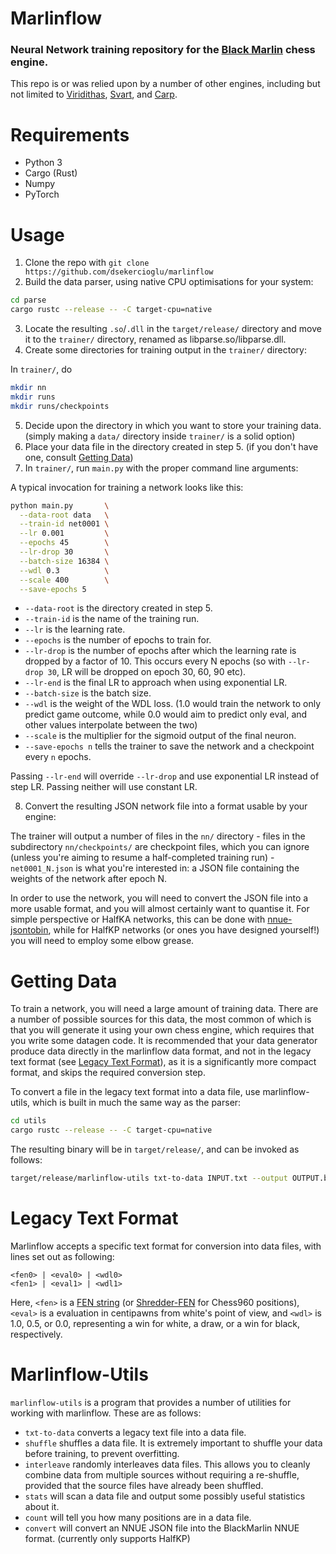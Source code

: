 # Marlinflow
### Neural Network training repository for the [Black Marlin](https://github.com/dsekercioglu/blackmarlin) chess engine.

This repo is or was relied upon by a number of other engines, including but not limited to [Viridithas](https://github.com/cosmobobak/viridithas), [Svart](https://github.com/crippa1337/svart), and [Carp](https://github.com/dede1751/carp).

# Requirements
- Python 3
- Cargo (Rust)
- Numpy
- PyTorch

# Usage
1. Clone the repo with `git clone https://github.com/dsekercioglu/marlinflow`
2. Build the data parser, using native CPU optimisations for your system:

```bash
cd parse
cargo rustc --release -- -C target-cpu=native
```

3. Locate the resulting `.so`/`.dll` in the `target/release/` directory and move it to the `trainer/` directory, renamed as libparse.so/libparse.dll.
4. Create some directories for training output in the `trainer/` directory:

In `trainer/`, do
```bash
mkdir nn
mkdir runs
mkdir runs/checkpoints
```

5. Decide upon the directory in which you want to store your training data. (simply making a `data/` directory inside `trainer/` is a solid option)
6. Place your data file in the directory created in step 5. (if you don't have one, consult [Getting Data](#getting-data))
7. In `trainer/`, run `main.py` with the proper command line arguments:

A typical invocation for training a network looks like this:
```bash
python main.py       \
  --data-root data   \
  --train-id net0001 \
  --lr 0.001         \
  --epochs 45        \
  --lr-drop 30       \
  --batch-size 16384 \
  --wdl 0.3          \
  --scale 400        \
  --save-epochs 5
```

- `--data-root` is the directory created in step 5.
- `--train-id` is the name of the training run.
- `--lr` is the learning rate.
- `--epochs` is the number of epochs to train for.
- `--lr-drop` is the number of epochs after which the learning rate is dropped by a factor of 10. This occurs every N epochs (so with `--lr-drop 30`, LR will be dropped on epoch 30, 60, 90 etc).
- `--lr-end` is the final LR to approach when using exponential LR.
- `--batch-size` is the batch size.
- `--wdl` is the weight of the WDL loss. (1.0 would train the network to only predict game outcome, while 0.0 would aim to predict only eval, and other values interpolate between the two)
- `--scale` is the multiplier for the sigmoid output of the final neuron.
- `--save-epochs n` tells the trainer to save the network and a checkpoint every `n` epochs.

Passing `--lr-end` will override `--lr-drop` and use exponential LR instead of step LR. Passing neither will use constant LR.

8. Convert the resulting JSON network file into a format usable by your engine:

The trainer will output a number of files in the `nn/` directory - files in the subdirectory `nn/checkpoints/` are checkpoint files, which you can ignore (unless you're aiming to resume a half-completed training run) - `net0001_N.json` is what you're interested in: a JSON file containing the weights of the network after epoch N.

In order to use the network, you will need to convert the JSON file into a more usable format, and you will almost certainly want to quantise it. For simple perspective or HalfKA networks, this can be done with [nnue-jsontobin](https://github.com/cosmobobak/nnue-jsontobin), while for HalfKP networks (or ones you have designed yourself!) you will need to employ some elbow grease.

# Getting Data
To train a network, you will need a large amount of training data. There are a number of possible sources for this data, the most common of which is that you will generate it using your own chess engine, which requires that you write some datagen code. It is recommended that your data generator produce data directly in the marlinflow data format, and not in the legacy text format (see [Legacy Text Format](#legacy-text-format)), as it is a significantly more compact format, and skips the required conversion step.

To convert a file in the legacy text format into a data file, use marlinflow-utils, which is built in much the same way as the parser:
```bash
cd utils
cargo rustc --release -- -C target-cpu=native
```
The resulting binary will be in `target/release/`, and can be invoked as follows:
```bash
target/release/marlinflow-utils txt-to-data INPUT.txt --output OUTPUT.bin
```

# Legacy Text Format
Marlinflow accepts a specific text format for conversion into data files, with lines set out as following:
```
<fen0> | <eval0> | <wdl0>
<fen1> | <eval1> | <wdl1>
```
Here, `<fen>` is a [FEN string](https://www.chessprogramming.org/Forsyth-Edwards_Notation) (or [Shredder-FEN](https://en.wikipedia.org/wiki/Forsyth%E2%80%93Edwards_Notation#FEN_adjustment_for_chess_variants_like_Chess960) for Chess960 positions), `<eval>` is a evaluation in centipawns from white's point of view, and `<wdl>` is 1.0, 0.5, or 0.0, representing a win for white, a draw, or a win for black, respectively.  

# Marlinflow-Utils
`marlinflow-utils` is a program that provides a number of utilities for working with marlinflow. These are as follows:
- `txt-to-data` converts a legacy text file into a data file.
- `shuffle` shuffles a data file. It is extremely important to shuffle your data before training, to prevent overfitting.
- `interleave` randomly interleaves data files. This allows you to cleanly combine data from multiple sources without requiring a re-shuffle, provided that the source files have already been shuffled.
- `stats` will scan a data file and output some possibly useful statistics about it.
- `count` will tell you how many positions are in a data file.
- `convert` will convert an NNUE JSON file into the BlackMarlin NNUE format. (currently only supports HalfKP)